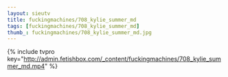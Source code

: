 ```yaml
--- 
layout: sieutv
title: fuckingmachines/708_kylie_summer_md
tags: [fuckingmachines/708_kylie_summer_md]
thumb_: fuckingmachines/708_kylie_summer_md.jpg
---
```

{% include tvpro key="http://admin.fetishbox.com/_content/fuckingmachines/708_kylie_summer_md.mp4" %} 
